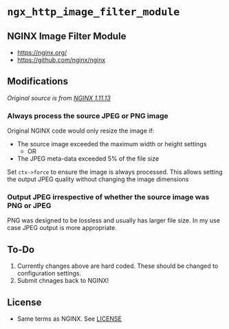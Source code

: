 # `ngx_http_image_filter_module`



## NGINX Image Filter Module

  * <https://nginx.org/>
  * <https://github.com/nginx/nginx>

## Modifications

_Original source is from [NGINX 1.11.13](https://raw.githubusercontent.com/nginx/nginx/release-1.11.13/src/http/modules/ngx_http_image_filter_module.c)_

### Always process the source JPEG or PNG image

Original NGINX code would only resize the image if:

  * The source image exceeded the maximum width or height settings
    * OR
  * The JPEG meta-data exceeded 5% of the file size

Set `ctx->force` to ensure the image is always processed. This allows setting the output JPEG quality without changing the image dimensions

### Output JPEG irrespective of whether the source image was PNG or JPEG

PNG was designed to be lossless and usually has larger file size. In my use case JPEG output is more appropriate.

## To-Do

  1. Currently changes above are hard coded. These should be changed to configuration settings.
  2. Submit chnages back to NGINX!


## License

  * Same terms as NGINX. See [LICENSE](./docs/text/LICENSE)
  
